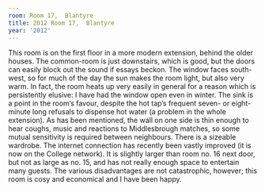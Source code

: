 ```yaml
---
room: Room 17,  Blantyre
title: 2012 Room 17,  Blantyre
year: '2012'
---
```


This room is on the first floor in a more modern extension, behind the older houses.  The common-room is just downstairs, which is good, but the doors can easily block out the sound if essays beckon.  The window faces south-west, so for much of the day the sun makes the room light, but also very warm.  In fact, the room heats up very easily in general for a reason which is persistently elusive:  I have had the window open even in winter.  The sink is a point in the room’s favour, despite the hot tap’s frequent seven- or eight- minute long refusals to dispense hot water (a problem in the whole extension).  As has been mentioned, the wall on one side is thin enough to hear coughs, music and reactions to Middlesbrough matches, so some mutual sensitivity is required between neighbours.  There is a sizeable wardrobe.  The internet connection has recently been vastly improved (it is now on the College network).  It is slightly larger than room no. 16 next door, but not as large as no. 15, and has not really enough space to entertain many guests.  The various disadvantages are not catastrophic, however; this room is cosy and economical and I have been happy.